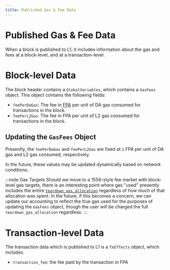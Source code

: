 ```yaml
---
title: Published Gas & Fee Data
---
```


# Published Gas & Fee Data

When a block is published to L1, it includes information about the gas and fees at a block-level, and at a transaction-level.

# Block-level Data

The block header contains a `GlobalVariables`, which contains a `GasFees` object. This object contains the following fields:
- `feePerDaGas`: The fee in [FPA](./fee-payment-asset.md) per unit of DA gas consumed for transactions in the block.
- `feePerL2Gas`: The fee in FPA per unit of L2 gas consumed for transactions in the block.

## Updating the `GasFees` Object

Presently, the `feePerDaGas` and `feePerL2Gas` are fixed at `1` FPA per unit of DA gas and L2 gas consumed, respectively.

In the future, these values may be updated dynamically based on network conditions.

:::note Gas Targets
Should we move to a 1559-style fee market with block-level gas targets, there is an interesting point where gas "used" presently includes the entire [`teardown_gas_allocation`](./specifying-gas-fee-info.md) regardless of how much of that allocation was spent. In the future, if this becomes a concern, we can update our accounting to reflect the true gas used for the purposes of updating the `GasFees` object, though the user will be charged the full `teardown_gas_allocation` regardless.
:::

# Transaction-level Data

The transaction data which is published to L1 is a `TxEffects` object, which includes
- `transaction_fee`: the fee paid by the transaction in FPA


